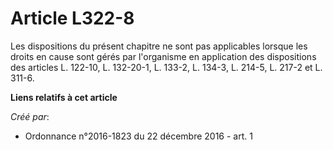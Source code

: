 # Article L322-8

Les dispositions du présent chapitre ne sont pas applicables lorsque les droits en cause sont gérés par l'organisme en
application des dispositions des articles L. 122-10, L. 132-20-1, L. 133-2, L. 134-3, L. 214-5, L. 217-2 et L. 311-6.

**Liens relatifs à cet article**

_Créé par_:

  - Ordonnance n°2016-1823 du 22 décembre 2016 - art. 1
